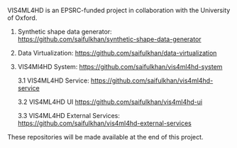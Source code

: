 VIS4ML4HD is an EPSRC-funded project in collaboration with the University of Oxford. 

1. Synthetic shape data generator: https://github.com/saifulkhan/synthetic-shape-data-generator
2. Data Virtualization: https://github.com/saifulkhan/data-virtualization
3. VIS4Ml4HD System: https://github.com/saifulkhan/vis4ml4hd-system
   
    3.1 VIS4ML4HD Service: https://github.com/saifulkhan/vis4ml4hd-service

    3.2 VIS4ML4HD UI https://github.com/saifulkhan/vis4ml4hd-ui

    3.3 VIS4ML4HD External Services: https://github.com/saifulkhan/vis4ml4hd-external-services

These repositories will be made available at the end of this project. 
